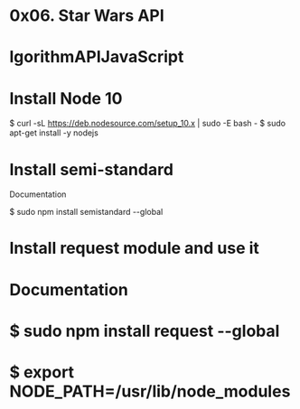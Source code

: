 #                             0x06. Star Wars API

#                             lgorithmAPIJavaScript



# Install Node 10

$ curl -sL https://deb.nodesource.com/setup_10.x | sudo -E bash -
$ sudo apt-get install -y nodejs

# Install semi-standard

Documentation

$ sudo npm install semistandard --global

# Install request module and use it

# Documentation

# $ sudo npm install request --global
# $ export NODE_PATH=/usr/lib/node_modules

